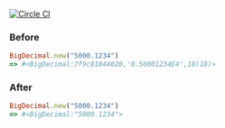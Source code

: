 [![Circle CI](https://circleci.com/gh/wealthsimple/big_decimal_inspect.svg?style=svg)](https://circleci.com/gh/wealthsimple/big_decimal_inspect)


### Before

```ruby
BigDecimal.new("5000.1234")
=> #<BigDecimal:7f9c81844020,'0.50001234E4',18(18)>
```

### After

```ruby
BigDecimal.new("5000.1234")
=> #<BigDecimal:"5000.1234">
```
